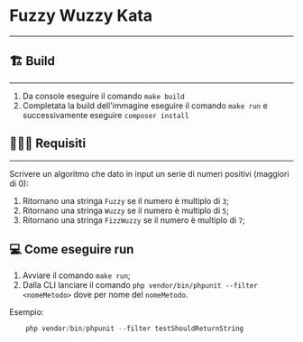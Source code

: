 # Fuzzy Wuzzy Kata
___


## 🏗 Build
___

1. Da console eseguire il comando ``make build``
2. Completata la build dell'immagine eseguire il comando ``make run`` e successivamente eseguire ``composer install``


## 👨🏻‍🏫 Requisiti
___

Scrivere un algoritmo che dato in input un serie di numeri positivi (maggiori di 0):

1.  Ritornano una stringa `Fuzzy` se il numero è multiplo di `3`;
2.  Ritornano una stringa `Wuzzy` se il numero è multiplo di `5`;
3.  Ritornano una stringa `FizzWuzzy` se il numero è multiplo di `7`;

## 💻 Come eseguire run

1. Avviare il comando ``make run``;
2. Dalla CLI lanciare il comando ``php vendor/bin/phpunit --filter <nomeMetodo>`` dove per nome del ``nomeMetodo``.


Esempio: 

```php
    php vendor/bin/phpunit --filter testShouldReturnString
```

